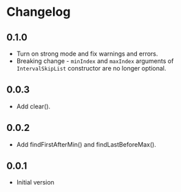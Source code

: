 # Changelog

## 0.1.0

- Turn on strong mode and fix warnings and errors.
- Breaking change - `minIndex` and `maxIndex` arguments of `IntervalSkipList`
  constructor are no longer optional.

## 0.0.3

- Add clear().

## 0.0.2

- Add findFirstAfterMin() and findLastBeforeMax().

## 0.0.1

- Initial version
